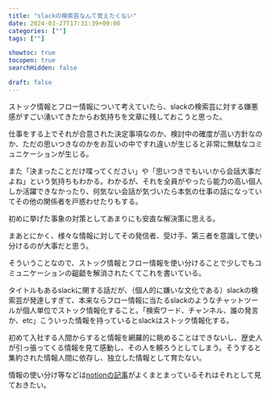 ```yaml
---
title: "slackの検索芸なんて覚えたくない"
date: 2024-03-27T17:31:39+09:00
categories: [""]
tags: [""]

showtoc: true
tocopen: true
searchHidden: false

draft: false
---
```



ストック情報とフロー情報について考えていたら、slackの検索芸に対する嫌悪感がすごい湧いてきたからお気持ちを文章に残しておこうと思った。

仕事をする上でそれが合意された決定事項なのか、検討中の確度が高い方針なのか、ただの思いつきなのかをお互いの中ですれ違いが生じると非常に無駄なコミュニケーションが生じる。

また「決まったことだけ喋ってください」や「思いつきでもいいから会話大事だよね」という気持ちもわかる。わかるが、それを全員がやったら能力の高い個人しか活躍できなかったり、何気ない会話が気づいたら本気の仕事の話になっていてその他の関係者を戸惑わせたりもする。

初めに挙げた事象の対策としてあまりにも安直な解決策に思える。

まあとにかく、様々な情報に対してその発信者、受け手、第三者を意識して使い分けるのが大事だと思う。

そういうことなので、ストック情報とフロー情報を使い分けることで少しでもコミュニケーションの齟齬を解消されたくてこれを書いている。

タイトルもあるslackに関する話だが、（個人的に嫌いな文化である）slackの検索芸が発達しすぎて、本来ならフロー情報に当たるslackのようなチャットツールが個人単位でストック情報化すること。「検索ワード、チャンネル、誰の発言か、etc」こういった情報を持っているとslackはストック情報化する。

初めて入社する人間からすると情報を網羅的に眺めることはできないし、歴史人が引っ張ってくる情報を見て感動し、その人を頼ろうとしてしまう。そうすると集約された情報人間に依存し、独立した情報として育たない。

情報の使い分け等などは[notionの記事](https://biz-notion.northsand.co.jp/blog-8)がよくまとまっているそれはそれとして見ておきたい。
